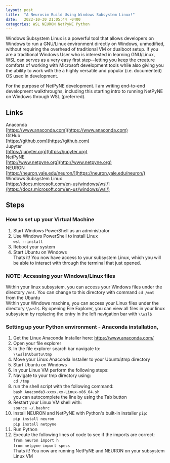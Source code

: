 ```yaml
---
layout: post
title:  "A Neurosim Build Using Windows Subsystem Linux!"
date:   2022-10-30 21:05:44 -0400
categories: WSL NEURON NetPyNE Python
---
```

Windows Subsystem Linux is a powerful tool that allows developers on Windows to run a GNU/Linux environment directly on Windows, unmodified, without requiring the overhead of traditional VM or dualboot setup. 
If you are a traditional Windows User who is interested in learning GNU/Linux, WSL can serves as a very easy first step--letting you keep the creature comforts of working with Microsoft development tools while also giving you the ability to work with the a highly versatile and popular (i.e. documented) OS used in development.

For the purpose of NetPyNE development. I am writing end-to-end development walkthroughs, including this starting intro to running NetPyNE on Windows through WSL (preferred). 

## Links
Anaconda<br>
[https://www.anaconda.com](https://www.anaconda.com)<br>
GitHub<br>
[https://github.com](https://github.com)<br>
Jupyter<br>
[https://jupyter.org](https://jupyter.org)<br>
NetPyNE<br>
[http://www.netpyne.org](http://www.netpyne.org)<br>
NEURON<br>
[https://neuron.yale.edu/neuron/](https://neuron.yale.edu/neuron/)<br>
Windows Subsystem Linux<br>
[https://docs.microsoft.com/en-us/windows/wsl/](https://docs.microsoft.com/en-us/windows/wsl/)<br>

## Steps

### How to set up your Virtual Machine
1. Start Windows PowerShell as an administrator
2. Use Windows PowerShell to install Linux<br>
    `wsl --install`<br>
3. Reboot your system
4. Start Ubuntu on Windows<br>
Thats it! You now have access to your subsystem Linux, which you will be able to interact with through the terminal that just opened.<br>

### NOTE: Accessing your Windows/Linux files
Within your linux subsystem, you can access your Windows files under the directory `/mnt`. You can change to this directory with command `cd /mnt` from the Ubuntu  <br>
Within your Windows machine, you can access your Linux files under the directory `\\wsl$`. By opening File Explorer, you can view all files in your linux subsystem by replacing the entry in the left navigation bar with `\\wsl$`<br>

### Setting up your Python environment - Anaconda installation, 
1. Get the Linux Anaconda Installer here: https://www.anaconda.com/
2. Open your file explorer
3. In the file explorer search bar navigate to:<br>
    `\\wsl$\Ubuntu\tmp`<br>
4. Move your Linux Anaconda Installer to your Ubuntu\tmp directory
5. Start Ubuntu on Windows
6. In your Linux VM perform the following steps:
7. Navigate to your tmp directory using:<br>
    `cd /tmp`<br>
8. run the shell script with the following command:<br>
    `bash Anaconda3-xxxx.xx-Linux-x86_64.sh`<br>
    you can autocomplete the line by using the Tab button<br>
9. Restart your Linux VM shell with:<br>
    `source ~/.bashrc`<br>
10. Install NEURON and NetPyNE with Python's built-in installer `pip`:<br>
    `pip install neuron` <br>
    `pip install netpyne`<br>
11. Run Python
12. Execute the following lines of code to see if the imports are correct:<br>
    `from neuron import h`<br>
    `from netpyne import specs`<br>
Thats it! You now are running NetPyNE and NEURON on your subsystem Linux VM<br>

